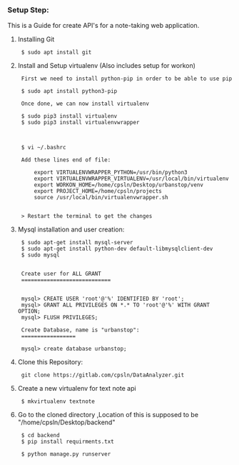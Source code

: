 ### Setup Step:
This is a Guide for create API's for a note-taking web application.

1. Installing Git

        
        $ sudo apt install git

2. Install and Setup virtualenv (Also includes setup for workon)

        First we need to install python-pip in order to be able to use pip
       
        $ sudo apt install python3-pip
        
        Once done, we can now install virtualenv
        
        $ sudo pip3 install virtualenv
        $ sudo pip3 install virtualenvwrapper
        

        
        $ vi ~/.bashrc
        
        Add these lines end of file:
        
            export VIRTUALENVWRAPPER_PYTHON=/usr/bin/python3
            export VIRTUALENVWRAPPER_VIRTUALENV=/usr/local/bin/virtualenv
            export WORKON_HOME=/home/cpsln/Desktop/urbanstop/venv
            export PROJECT_HOME=/home/cpsln/projects
            source /usr/local/bin/virtualenvwrapper.sh

        
        > Restart the terminal to get the changes

3. Mysql installation and user creation:

       
        $ sudo apt-get install mysql-server
        $ sudo apt-get install python-dev default-libmysqlclient-dev
        $ sudo mysql
        

        Create user for ALL GRANT
        ============================

        
        mysql> CREATE USER 'root'@'%' IDENTIFIED BY 'root';
        mysql> GRANT ALL PRIVILEGES ON *.* TO 'root'@'%' WITH GRANT OPTION;
        mysql> FLUSH PRIVILEGES;

        Create Database, name is "urbanstop":
        =================

        mysql> create database urbanstop;

4. Clone this Repository:

         
        git clone https://gitlab.com/cpsln/DataAnalyzer.git 


6. Create a new virtualenv for text note api

       
        $ mkvirtualenv textnote

5. Go to the cloned directory ,Location of this is supposed to be "/home/cpsln/Desktop/backend"

       
        $ cd backend
        $ pip install requirments.txt

        $ python manage.py runserver

